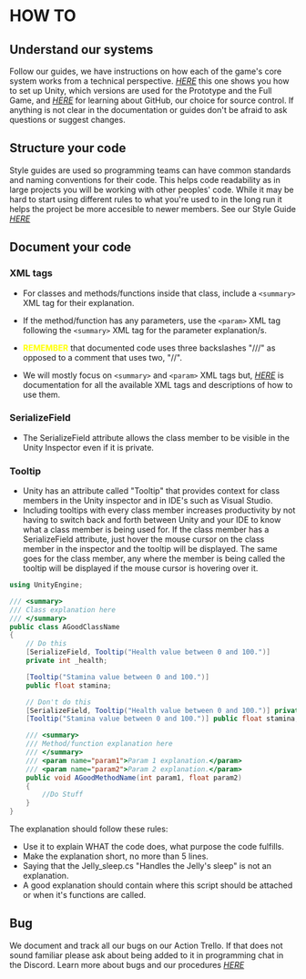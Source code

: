 # HOW TO

## Understand our systems

Follow our guides, we have instructions on how each of the game's core system works from a technical perspective. *[HERE](./unity.md)* this one shows you how to set up Unity, which versions are used for the Prototype and the Full Game, and *[HERE](./GitHub.md)* for learning about GitHub, our choice for source control. If anything is not clear in the documentation or guides don't be afraid to ask questions or suggest changes.

## Structure your code

Style guides are used so programming teams can have common standards and naming conventions for their code.
This helps code readability as in large projects you will be working with other peoples' code.
While it may be hard to start using different rules to what you're used to in the long run it helps the project be more accesible to newer members. 
See our Style Guide *[HERE](./Style_Guide.md)*

## Document your code

### XML tags

- For classes and methods/functions inside that class, include a `<summary>` XML tag for their explanation.

- If the method/function has any parameters, use the `<param>` XML tag following the `<summary>` XML tag for the parameter explanation/s.

- <span style="color:yellow"> **REMEMBER**</span> that documented code uses three backslashes "///" as opposed to a comment that uses two, "//".

- We will mostly focus on `<summary>` and `<param>` XML tags but, *[HERE](https://learn.microsoft.com/en-us/dotnet/csharp/language-reference/language-specification/documentation-comments)* is documentation for all the available XML tags and descriptions of how to use them.

### SerializeField

- The SerializeField attribute allows the class member to be visible in the Unity Inspector even if it is private.

### Tooltip

- Unity has an attribute called "Tooltip" that provides context for class members in the Unity inspector and in IDE's such as Visual Studio. 
- Including tooltips with every class member increases productivity by not having to switch back and forth between Unity and your IDE to know what a class member is being used for. If the class member has a SerializeField attribute, just hover the mouse cursor on the class member in the inspector and the tooltip will be displayed. The same goes for the class member, any where the member is being called the tooltip will be displayed if the mouse cursor is hovering over it.

```csharp
using UnityEngine;

/// <summary>
/// Class explanation here
/// </summary>
public class AGoodClassName
{
    // Do this 
    [SerializeField, Tooltip("Health value between 0 and 100.")]
    private int _health;

    [Tooltip("Stamina value between 0 and 100.")]
    public float stamina;

    // Don't do this
    [SerializeField, Tooltip("Health value between 0 and 100.")] private int _health;
    [Tooltip("Stamina value between 0 and 100.")] public float stamina;

    /// <summary>
    /// Method/function explanation here
    /// </summary>
    /// <param name="param1">Param 1 explanation.</param>
    /// <param name="param2">Param 2 explanation.</param>
    public void AGoodMethodName(int param1, float param2)
    {
        //Do Stuff
    }
}
```

The explanation should follow these rules:
- Use it to explain WHAT the code does, what purpose the code fulfills.
- Make the explanation short, no more than 5 lines.
- Saying that the Jelly_sleep.cs "Handles the Jelly's sleep" is not an explanation.
- A good explanation should contain where this script should be attached or when it's functions are called.

## Bug

We document and track all our bugs on our Action Trello. If that does not sound familiar please ask about being added to it in programming chat in the Discord. Learn more about bugs and our procedures *[HERE](./BugHandling.md)*